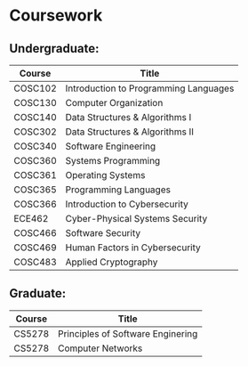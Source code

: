 # Coursework

## Undergraduate:

| Course  | Title                                 |
|---------|---------------------------------------|
| COSC102 | Introduction to Programming Languages |
| COSC130 | Computer Organization                 |
| COSC140 | Data Structures & Algorithms I        |
| COSC302 | Data Structures & Algorithms II       |
| COSC340 | Software Engineering                  |
| COSC360 | Systems Programming                   |
| COSC361 | Operating Systems                     |
| COSC365 | Programming Languages                 |
| COSC366 | Introduction to Cybersecurity         |
| ECE462  | Cyber-Physical Systems Security       |
| COSC466 | Software Security                     |
| COSC469 | Human Factors in Cybersecurity        |
| COSC483 | Applied Cryptography                  |

## Graduate:

| Course  | Title                                 |
|--------|----------------------------------------|
| CS5278 | Principles of Software Enginering      |
| CS5278 | Computer Networks                      |
